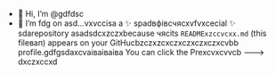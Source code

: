 - 👋 Hi, I’m @gdfdsc
- 🌱 I’m fdg on asd...vxvccisа a ✨ spadвфівсчяcxvfvxcecial ✨ sdarepository asadsdcxzczxbecause чясits `READMExzccvcxx.md` (this fileвап) appears on your GitHucbzczxzcxczxczxczxczxcvbb profile.gdfgsdaxcvаіваіваіва
You can click the Prexcvxcvvcb
--->
dxczxccxd
